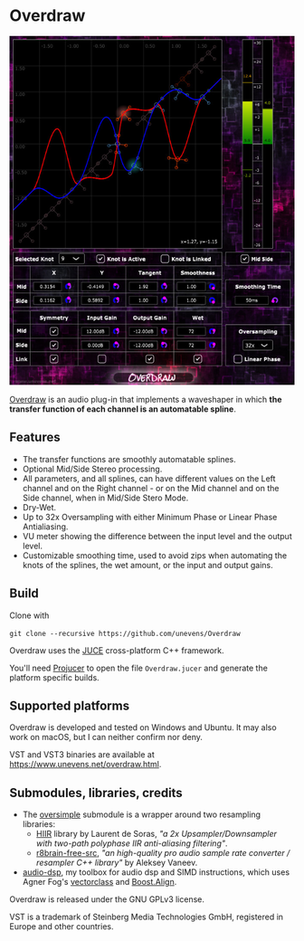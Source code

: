 # Overdraw

![Overdraw GUI](Images/screenshot.jpg?raw=true 'screenshot')

[Overdraw](https://www.unevens.net/overdraw.html) is an audio plug-in that implements a waveshaper in which **the transfer function of each channel is an automatable spline**.

## Features

- The transfer functions are smoothly automatable splines.
- Optional Mid/Side Stereo processing.
- All parameters, and all splines, can have different values on the Left channel and on the Right channel - or on the Mid channel and on the Side channel, when in Mid/Side Stero Mode.
- Dry-Wet.
- Up to 32x Oversampling with either Minimum Phase or Linear Phase Antialiasing.
- VU meter showing the difference between the input level and the output level.
- Customizable smoothing time, used to avoid zips when automating the knots of the splines, the wet amount, or the input and output gains.

## Build

Clone with

`git clone --recursive https://github.com/unevens/Overdraw`

Overdraw uses the [JUCE](https://github.com/WeAreROLI/JUCE) cross-platform C++ framework.

You'll need [Projucer](https://shop.juce.com/get-juce) to open the file `Overdraw.jucer` and generate the platform specific builds.

## Supported platforms

Overdraw is developed and tested on Windows and Ubuntu. It may also work on macOS, but I can neither confirm nor deny.

VST and VST3 binaries are available at https://www.unevens.net/overdraw.html.

## Submodules, libraries, credits

- The [oversimple](https://github.com/unevens/hiir) submodule is a wrapper around two resampling libraries:
    - [HIIR](https://github.com/unevens/hiir) library by Laurent de Soras, *"a 2x Upsampler/Downsampler with two-path polyphase IIR anti-aliasing filtering"*.
    - [r8brain-free-src](https://github.com/avaneev/r8brain-free-src), *"an high-quality pro audio sample rate converter / resampler C++ library"* by Aleksey Vaneev.
- [audio-dsp](https://github.com/unevens/audio-dsp), my toolbox for audio dsp and SIMD instructions, which uses Agner Fog's [vectorclass](https://github.com/vectorclass/version2) and [Boost.Align](https://www.boost.org/doc/libs/1_71_0/doc/html/align.html).

Overdraw is released under the GNU GPLv3 license.

VST is a trademark of Steinberg Media Technologies GmbH, registered in Europe and other countries.
